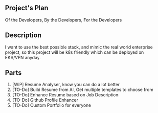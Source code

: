 ## Project's Plan
Of the Developers, By the Developers, For the Developers

## Description
I want to use the best possible stack, and mimic the real world enterprise project, so this project will be k8s friendly which can be deployed on EKS/VPN anyday.

## Parts
1. [WIP]   Resume Analyser, know you can do a lot better
2. [TO-Do] Build Resume from AI, Get multiple templates to choose from
3. [TO-Do] Enhance Resume based on Job Description
4. [TO-Do] Github Profile Enhancer
5. [TO-Do] Custom Portfolio for everyone